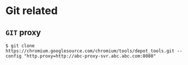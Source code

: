 # Git related

## `GIT` proxy
```
$ git clone 
https://chromium.googlesource.com/chromium/tools/depot_tools.git --config "http.proxy=http://abc-proxy-svr.abc.abc.com:8080"
```